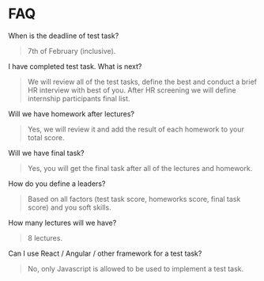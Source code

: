 # FAQ

When is the deadline of test task?

>  7th of February (inclusive).

I have completed test task. What is next?

> We will review all of the test tasks, define the best and conduct a brief HR interview with best of you. After HR screening we will define internship participants final list.

Will we have homework after lectures?

> Yes, we will review it and add the result of each homework to your total score.

Will we have final task?

> Yes, you will get the final task after all of the lectures and homework.  

How do you define a leaders?

> Based on all factors (test task score, homeworks score, final task score) and you soft skills.

How many lectures will we have?

> 8 lectures.

Can I use React / Angular / other framework for a test task?

> No, only Javascript is allowed to be used to implement a test task.
